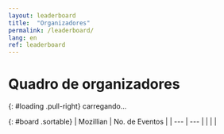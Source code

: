 ```yaml
---
layout: leaderboard
title:  "Organizadores"
permalink: /leaderboard/
lang: en
ref: leaderboard
---
```


# Quadro de organizadores

{: #loading .pull-right}
<span class="glyphicon glyphicon-refresh" aria-hidden="true"></span> carregando...

{: #board .sortable}
| Mozillian  | No. de Eventos |
| --- | --- |
|  |  |
